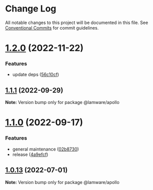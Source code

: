# Change Log

All notable changes to this project will be documented in this file.
See [Conventional Commits](https://conventionalcommits.org) for commit guidelines.

# [1.2.0](https://github.com/evilkiwi/lamware/compare/@lamware/apollo@1.1.1...@lamware/apollo@1.2.0) (2022-11-22)


### Features

* update deps ([56c10cf](https://github.com/evilkiwi/lamware/commit/56c10cf693d4dbab4f98b9ca8867423e1792a1ac))





## [1.1.1](https://github.com/evilkiwi/lamware/compare/@lamware/apollo@1.1.0...@lamware/apollo@1.1.1) (2022-09-29)

**Note:** Version bump only for package @lamware/apollo





# [1.1.0](https://github.com/evilkiwi/lamware/compare/@lamware/apollo@1.0.13...@lamware/apollo@1.1.0) (2022-09-17)


### Features

* general maintenance ([02b8730](https://github.com/evilkiwi/lamware/commit/02b8730fc776181b6be8c8950e17a186380d975e))
* release ([4a9efcf](https://github.com/evilkiwi/lamware/commit/4a9efcfcdc27c12ffb092708b62dc42e5cb3f621))





## [1.0.13](https://github.com/evilkiwi/lamware/compare/@lamware/apollo@1.0.12...@lamware/apollo@1.0.13) (2022-07-01)

**Note:** Version bump only for package @lamware/apollo
